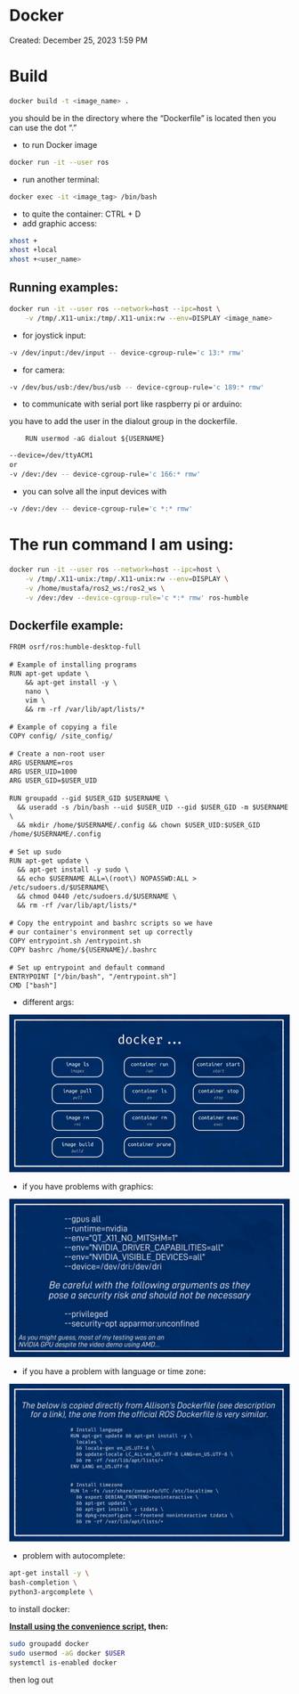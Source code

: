 # Docker

Created: December 25, 2023 1:59 PM

# Build

```bash
docker build -t <image_name> .
```

you should be in the directory where the “Dockerfile” is located then you can use the dot “.” 

- to run Docker image

```bash
docker run -it --user ros
```

- run another terminal:

```bash
docker exec -it <image_tag> /bin/bash
```

- to quite the container: CTRL + D
- add graphic access:

```bash
xhost +
xhost +local
xhost +<user_name>
```

## Running examples:

```bash
docker run -it --user ros --network=host --ipc=host \
	-v /tmp/.X11-unix:/tmp/.X11-unix:rw --env=DISPLAY <image_name>
```

- for joystick input:

```bash
-v /dev/input:/dev/input -- device-cgroup-rule='c 13:* rmw'
```

- for camera:

```bash
-v /dev/bus/usb:/dev/bus/usb -- device-cgroup-rule='c 189:* rmw'
```

- to communicate with serial port like raspberry pi or arduino:

you have to add the user in the dialout group in the dockerfile.

```docker
	RUN usermod -aG dialout ${USERNAME}
```

```bash
--device=/dev/ttyACM1
or
-v /dev:/dev -- device-cgroup-rule='c 166:* rmw' 
```

- you can solve all the input devices with

```bash
-v /dev:/dev -- device-cgroup-rule='c *:* rmw' 
```

# The run command I am using:

```bash
docker run -it --user ros --network=host --ipc=host \
	-v /tmp/.X11-unix:/tmp/.X11-unix:rw --env=DISPLAY \
	-v /home/mustafa/ros2_ws:/ros2_ws \
	-v /dev:/dev --device-cgroup-rule='c *:* rmw' ros-humble
```

## Dockerfile example:

```docker
FROM osrf/ros:humble-desktop-full

# Example of installing programs
RUN apt-get update \
    && apt-get install -y \
    nano \
    vim \
    && rm -rf /var/lib/apt/lists/*

# Example of copying a file
COPY config/ /site_config/

# Create a non-root user
ARG USERNAME=ros
ARG USER_UID=1000
ARG USER_GID=$USER_UID

RUN groupadd --gid $USER_GID $USERNAME \
  && useradd -s /bin/bash --uid $USER_UID --gid $USER_GID -m $USERNAME \
  && mkdir /home/$USERNAME/.config && chown $USER_UID:$USER_GID /home/$USERNAME/.config

# Set up sudo
RUN apt-get update \
  && apt-get install -y sudo \
  && echo $USERNAME ALL=\(root\) NOPASSWD:ALL > /etc/sudoers.d/$USERNAME\
  && chmod 0440 /etc/sudoers.d/$USERNAME \
  && rm -rf /var/lib/apt/lists/*

# Copy the entrypoint and bashrc scripts so we have 
# our container's environment set up correctly
COPY entrypoint.sh /entrypoint.sh
COPY bashrc /home/${USERNAME}/.bashrc

# Set up entrypoint and default command
ENTRYPOINT ["/bin/bash", "/entrypoint.sh"]
CMD ["bash"]
```

- different args:

![docker_args.jpg](img/docker_args.jpg)

- if you have problems with graphics:

![problems_with_graphics_docker.jpg](img/problems_with_graphics_docker.jpg)

- if you have a problem with language or time zone:

![problem_with_timezone.jpg](img/problem_with_timezone.jpg)

- problem with autocomplete:

```bash
apt-get install -y \
bash-completion \
python3-argcomplete \
```

to install docker:

**[Install using the convenience script](https://docs.docker.com/engine/install/debian/#install-using-the-convenience-script), then:**

```bash
sudo groupadd docker
sudo usermod -aG docker $USER
systemctl is-enabled docker
```

then log out